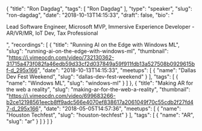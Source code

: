 {
  "title": "Ron Dagdag",
  "tags": [
    "Ron Dagdag"
  ],
  "type": "speaker",
  "slug": "ron-dagdag",
  "date": "2018-10-13T14:15:33",
  "draft": false,
  "bio": "<p>Lead Software Engineer, Microsoft MVP, Immersive Experience Developer - AR/VR/MR, IoT Dev, Tax Professional</p>",
  "recordings": [
    {
      "title": "Running AI on the Edge with Windows ML",
      "slug": "running-ai-on-the-edge-with-windows-ml",
      "thumbnail": "https://i.vimeocdn.com/video/732130362-31715a473f082fa46edb59d33cf2d037849a59f911fdb13a527508b0929615bf-d_295x166",
      "date": "2018-10-13T14:15:33",
      "meetups": [
        {
          "name": "Dallas Dev Fest Weekend",
          "slug": "dallas-dev-fest-weekend"
        }
      ],
      "tags": [
        {
          "name": "Windows ML",
          "slug": "windows-ml"
        }
      ]
    },
    {
      "title": "Making AR for the web a reality",
      "slug": "making-ar-for-the-web-a-reality",
      "thumbnail": "https://i.vimeocdn.com/video/699683266-b2ce12198561eecb8ff9adc566e4070ef838617a2061049f70c55cdb2f27fd47-d_295x166",
      "date": "2018-05-05T14:57:36",
      "meetups": [
        {
          "name": "Houston Techfest",
          "slug": "houston-techfest"
        }
      ],
      "tags": [
        {
          "name": "AR",
          "slug": "ar"
        }
      ]
    }
  ]
}